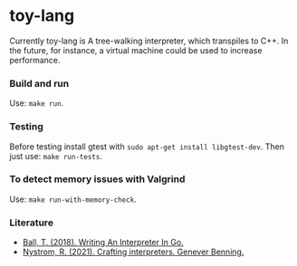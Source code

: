 # toy-lang
Currently toy-lang is A tree-walking interpreter, which transpiles to C++. In the future, for instance, a virtual machine could be used to increase performance.

### Build and run

Use: ```make run```.

### Testing

Before testing install gtest with ```sudo apt-get install libgtest-dev```. Then just use: ```make run-tests```.

### To detect memory issues with Valgrind

Use: ```make run-with-memory-check```.

### Literature

* [Ball, T. (2018). Writing An Interpreter In Go.](https://interpreterbook.com/)
* [Nystrom, R. (2021). Crafting interpreters. Genever Benning.](https://craftinginterpreters.com/)